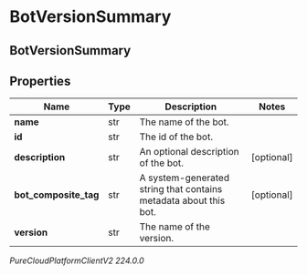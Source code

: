 # BotVersionSummary

## BotVersionSummary

## Properties

|Name | Type | Description | Notes|
|------------ | ------------- | ------------- | -------------|
| **name** | str | The name of the bot. | |
| **id** | str | The id of the bot. | |
| **description** | str | An optional description of the bot. | [optional] |
| **bot_composite_tag** | str | A system-generated string that contains metadata about this bot. | [optional] |
| **version** | str | The name of the version. | |



_PureCloudPlatformClientV2 224.0.0_
